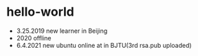# hello-world
- 3.25.2019
new learner in Beijing
- 2020
offline
- 6.4.2021
new ubuntu online at in BJTU(3rd rsa.pub uploaded)
